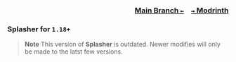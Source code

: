 ### <p align=right>[Main Branch `←`](https://github.com/Krlite/Splasher)&emsp;[`→` Modrinth](https://modrinth.com/mod/splasher)</p>

### Splasher for `1.18+`

> **Note**
> This version of **Splasher** is outdated. Newer modifies will only be made to the latst few versions.
